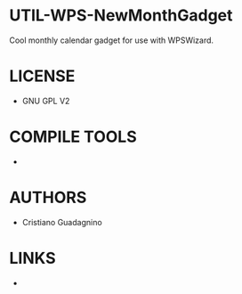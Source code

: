 UTIL-WPS-NewMonthGadget
=======================

Cool monthly calendar gadget for use with WPSWizard.

LICENSE
===============
* GNU GPL V2

COMPILE TOOLS
===============
* 

AUTHORS
===============
* Cristiano Guadagnino

LINKS
===============
* 





